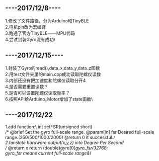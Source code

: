 ----2017/12/8----
-
1.修改了文件路径，分为Arduino和TinyBLE\
2.电机pin改为宏编译\
3.跑通了官方TinyBLE——MPU代码\
4.尝试封装Gyro没有成功\

----2017/12/15----
-
1.封装了Gyro的read(),data_x,data_y,data_z函数\
2.用test文件夹里的main.cpp成功读取陀螺仪读数\
3.内部还没有把加速度和陀螺仪读取分开4\
4.是否需要重置读数？\
5.是否可以设置陀螺仪读取频率？\
6.按照API给Arduino_Motor增加了state函数\

----2017/12/22
-
1.add function:\ 
  int setFSR(unsigned short)\
 /*   @brief      Set the gyro full-scale range.
      @param[in]  fsr Desired full-scale range.(250/500/1000/2000)
      @return     0 if successful.*/\
2.tanslate hardware output(x,y,z) into Degree Per Second\
 /* @return x  return (double)gyro[0]*gyro_fsr/32768;  
                gyro_fsr  means current full-scale range&*/
